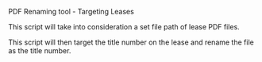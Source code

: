 PDF Renaming tool - Targeting Leases

This script will take into consideration a set file path of lease PDF files.

This script will then target the title number on the lease and rename the file as the title number.